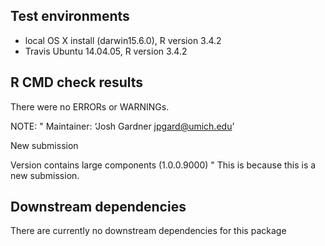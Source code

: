 ## Test environments
* local OS X install (darwin15.6.0),  R version 3.4.2
* Travis Ubuntu 14.04.05, R version 3.4.2

## R CMD check results
There were no ERRORs or WARNINGs.

NOTE: 
"
Maintainer: ‘Josh Gardner <jpgard@umich.edu>’

New submission

Version contains large components (1.0.0.9000)
"
This is because this is a new submission.

## Downstream dependencies
There are currently no downstream dependencies for this package

